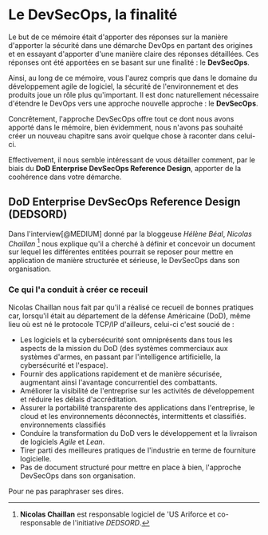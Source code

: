 # Le DevSecOps, la finalité

Le but de ce mémoire était d'apporter des réponses sur la manière d'apporter la sécurité dans une démarche DevOps en partant des origines et en essayant d'apporter d'une manière claire des réponses détaillées. Ces réponses ont été apportées en se basant sur une finalité : le **DevSecOps**.

Ainsi, au long de ce mémoire, vous l'aurez compris que dans le domaine du développement agile de logiciel, la sécurité de l'environnement et des produits joue un rôle plus qu'important. Il est donc naturellement nécessaire d'étendre le DevOps vers une approche nouvelle approche : le **DevSecOps**.

Concrêtement, l'approche DevSecOps offre tout ce dont nous avons apporté dans le mémoire, bien évidemment, nous n'avons pas souhaité créer un nouveau chapitre sans avoir quelque chose à raconter dans celui-ci.

Effectivement, il nous semble intéressant de vous détailler comment, par le biais du **DoD Enterprise DevSecOps Reference Design**, apporter de la coohérence dans votre démarche.

## DoD Enterprise DevSecOps Reference Design (DEDSORD)

Dans l'interview[@MEDIUM] donné par la bloggeuse *Hélène Béal*, *Nicolas Chaillan* [^35] nous explique qu'il a cherché à définir et concevoir un document sur lequel les différentes entitées pourrait se reposer pour mettre en application de manière structurée et sérieuse, le DevSecOps dans son organisation.
### Ce qui l'a conduit à créer ce receuil

Nicolas Chaillan nous fait par qu'il a réalisé ce recueil de bonnes pratiques car, lorsqu'il était au département de la défense Américaine (DoD), même lieu où est né le protocole TCP/IP d'ailleurs, celui-ci c'est soucié de :

- Les logiciels et la cybersécurité sont omniprésents dans tous les aspects de la mission du DoD (des systèmes commerciaux aux systèmes d'armes, en passant par l'intelligence artificielle, la cybersécurité et l'espace).
- Fournir des applications rapidement et de manière sécurisée, augmentant ainsi l'avantage concurrentiel des combattants. 
- Améliorer la visibilité de l'entreprise sur les activités de développement et réduire les délais d'accréditation.
- Assurer la portabilité transparente des applications dans l'entreprise, le cloud et les environnements déconnectés, intermittents et classifiés.
environnements classifiés
- Conduire la transformation du DoD vers le développement et la livraison de logiciels *Agile* et *Lean*.
- Tirer parti des meilleures pratiques de l'industrie en terme de fourniture logicielle.
- Pas de document structuré pour mettre en place à bien, l'approche DevSecOps dans son organisation.

Pour ne pas paraphraser ses dires.

[^35]: **Nicolas Chaillan** est responsable logiciel de 'US Ariforce et co-responsable de l'initiative *DEDSORD*.
